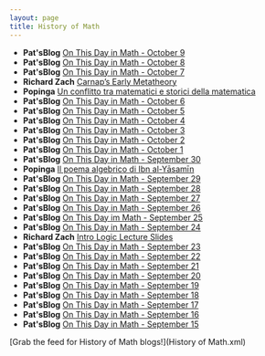 ```yaml
---
layout: page
title: History of Math
---
```


* **Pat'sBlog** [On This Day in Math - October 9](http://pballew.blogspot.com/2015/10/on-this-day-in-math-october-9.html)
* **Pat'sBlog** [On This Day in Math - October 8](http://pballew.blogspot.com/2015/10/on-this-day-in-math-october-8.html)
* **Pat'sBlog** [On This Day in Math - October 7](http://pballew.blogspot.com/2015/10/on-this-day-in-math-october-7.html)
* **Richard Zach** [Carnap’s Early Metatheory](http://richardzach.org/2015/10/06/carnaps-early-metatheory/)
* **Popinga** [Un conflitto tra matematici e storici della matematica](http://keespopinga.blogspot.com/2015/10/un-conflitto-tra-matematici-e-storici.html)
* **Pat'sBlog** [On This Day in Math - October 6](http://pballew.blogspot.com/2015/10/on-this-day-in-math-october-6.html)
* **Pat'sBlog** [On This Day in Math - October 5](http://pballew.blogspot.com/2015/10/on-this-day-in-math-october-5.html)
* **Pat'sBlog** [On This Day in Math - October 4](http://pballew.blogspot.com/2015/10/on-this-day-in-math-october-4.html)
* **Pat'sBlog** [On This Day in Math - October 3](http://pballew.blogspot.com/2015/10/on-this-day-in-math-october-3.html)
* **Pat'sBlog** [On This Day in Math - October 2](http://pballew.blogspot.com/2015/10/on-this-day-in-math-october-2.html)
* **Pat'sBlog** [On This Day in Math - October 1](http://pballew.blogspot.com/2015/10/on-this-day-in-math-october-1.html)
* **Pat'sBlog** [On This Day in Math - September 30](http://pballew.blogspot.com/2015/09/on-this-day-in-math-september-30.html)
* **Popinga** [Il poema algebrico di Ibn al-Yāsamīn](http://keespopinga.blogspot.com/2015/09/il-poema-algebrico-di-ibn-al-yasamin.html)
* **Pat'sBlog** [On This Day in Math - September 29](http://pballew.blogspot.com/2015/09/on-this-day-in-math-september-29.html)
* **Pat'sBlog** [On This Day in Math - September 28](http://pballew.blogspot.com/2015/09/on-this-day-in-math-september-28.html)
* **Pat'sBlog** [On This Day in Math - September 27](http://pballew.blogspot.com/2015/09/on-this-day-in-math-september-27.html)
* **Pat'sBlog** [On This Day in Math - September 26](http://pballew.blogspot.com/2015/09/on-this-day-in-math-september-26.html)
* **Pat'sBlog** [On This Day im Math - September 25](http://pballew.blogspot.com/2015/09/on-this-day-im-math-september-25.html)
* **Pat'sBlog** [On This Day in Math - September 24](http://pballew.blogspot.com/2015/09/on-this-day-in-math-september-24.html)
* **Richard Zach** [Intro Logic Lecture Slides](http://richardzach.org/2015/09/22/intro-logic-lecture-slides/)
* **Pat'sBlog** [On This Day in Math - September 23](http://pballew.blogspot.com/2015/09/on-this-day-in-math-september-23.html)
* **Pat'sBlog** [On This Day in Math - September 22](http://pballew.blogspot.com/2015/09/on-this-day-in-math-september-22.html)
* **Pat'sBlog** [On This Day in Math - September 21](http://pballew.blogspot.com/2015/09/on-this-day-in-math-september-21.html)
* **Pat'sBlog** [On This Day in Math - September 20](http://pballew.blogspot.com/2015/09/on-this-day-in-math-september-20.html)
* **Pat'sBlog** [On This Day in Math - September 19](http://pballew.blogspot.com/2015/09/on-this-day-in-math-september-19.html)
* **Pat'sBlog** [On This Day in Math - September 18](http://pballew.blogspot.com/2015/09/on-this-day-in-math-september-18.html)
* **Pat'sBlog** [On This Day in Math - September 17](http://pballew.blogspot.com/2015/09/on-this-day-in-math-september-17.html)
* **Pat'sBlog** [On This Day in Math - September 16](http://pballew.blogspot.com/2015/09/on-this-day-in-math-september-16.html)
* **Pat'sBlog** [On This Day in Math - September 15](http://pballew.blogspot.com/2015/09/on-this-day-in-math-september-15.html)

[Grab the feed for History of Math blogs!](History of Math.xml)
